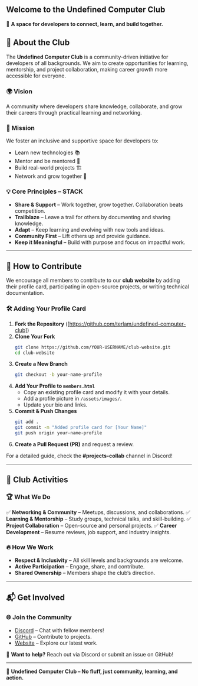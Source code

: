 ## Welcome to the Undefined Computer Club

🚀 **A space for developers to connect, learn, and build together.**

## 📖 About the Club
The **Undefined Computer Club** is a community-driven initiative for developers of all backgrounds. We aim to create opportunities for learning, mentorship, and project collaboration, making career growth more accessible for everyone.

### **🌍 Vision**
A community where developers share knowledge, collaborate, and grow their careers through practical learning and networking.

### **🎯 Mission**
We foster an inclusive and supportive space for developers to:
- Learn new technologies 📚
- Mentor and be mentored 🤝
- Build real-world projects 🏗️
- Network and grow together 🌱

### **💡 Core Principles – STACK**
- **Share & Support** – Work together, grow together. Collaboration beats competition.
- **Trailblaze** – Leave a trail for others by documenting and sharing knowledge.
- **Adapt** – Keep learning and evolving with new tools and ideas.
- **Community First** – Lift others up and provide guidance.
- **Keep it Meaningful** – Build with purpose and focus on impactful work.

---

## 📌 How to Contribute
We encourage all members to contribute to our **club website** by adding their profile card, participating in open-source projects, or writing technical documentation.

### 🛠️ **Adding Your Profile Card**
1. **Fork the Repository** ([https://github.com/terlam/undefined-computer-club])
2. **Clone Your Fork**
   ```sh
   git clone https://github.com/YOUR-USERNAME/club-website.git
   cd club-website
   ```
3. **Create a New Branch**
   ```sh
   git checkout -b your-name-profile
   ```
4. **Add Your Profile to `members.html`**
   - Copy an existing profile card and modify it with your details.
   - Add a profile picture in `/assets/images/`.
   - Update your bio and links.
5. **Commit & Push Changes**
   ```sh
   git add .
   git commit -m "Added profile card for [Your Name]"
   git push origin your-name-profile
   ```
6. **Create a Pull Request (PR)** and request a review.

For a detailed guide, check the **#projects-collab** channel in Discord!

---

## 📅 Club Activities
### 🏆 **What We Do**
✅ **Networking & Community** – Meetups, discussions, and collaborations.
✅ **Learning & Mentorship** – Study groups, technical talks, and skill-building.
✅ **Project Collaboration** – Open-source and personal projects.
✅ **Career Development** – Resume reviews, job support, and industry insights.

### 🔥 **How We Work**
- **Respect & Inclusivity** – All skill levels and backgrounds are welcome.
- **Active Participation** – Engage, share, and contribute.
- **Shared Ownership** – Members shape the club’s direction.

---

## 📬 Get Involved
### 🌐 **Join the Community**
- [Discord](https://discord.gg/yPMMwEgb) – Chat with fellow members!
- [GitHub](#) – Contribute to projects.
- [Website](https://undefinedcomputerclub.org) – Explore our latest work.

📢 **Want to help?** Reach out via Discord or submit an issue on GitHub!

---

🚀 **Undefined Computer Club – No fluff, just community, learning, and action.**
